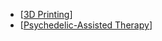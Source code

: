 - [[3D Printing]]
- [[Psychedelic-Assisted Therapy]]

[//begin]: # "Autogenerated link references for markdown compatibility"
[3D Printing]: <../pages-ls/3D Printing> "3D Printing"
[Psychedelic-Assisted Therapy]: <../pages-ls/Psychedelic-Assisted Therapy> "Psychedelic-Assisted Therapy"
[//end]: # "Autogenerated link references"